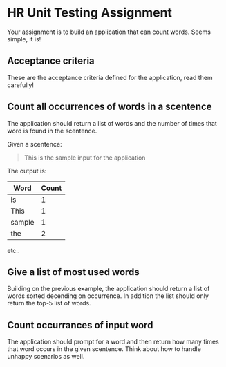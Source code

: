 # HR Unit Testing Assignment

Your assignment is to build an application that can count words. Seems simple, it is!

## Acceptance criteria
These are the acceptance criteria defined for the application, read them carefully!

## Count all occurrences of words in a scentence
The application should return a list of words and the number of times that word is found in the scentence. 

Given a scentence:

> This is the sample input for the application

The output is:

| Word | Count |
|------|-------|
| is   | 1     |
| This| 1 |
| sample | 1 |
| the | 2 |

etc..

## Give a list of most used words
Building on the previous example, the application should return a list of words sorted decending on occurrence. In addition the list should only return the top-5 list of words.

## Count occurrances of input word
The application should prompt for a word and then return how many times that word occurs in the given scentence. Think about how to handle unhappy scenarios as well.